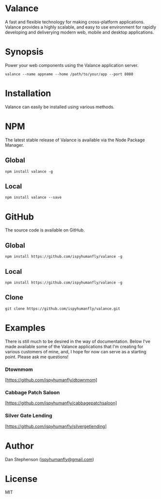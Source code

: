 # Valance
A fast and flexible technology for making cross-platform applications. Valance provides a highly scalable, and easy to use environment for rapidly developing and deliverying modern web, mobile and desktop applications.

# Synopsis
Power your web components using the Valance application server.

    valance --name appname --home /path/to/your/app --port 8080

# Installation
Valance can easily be installed using various methods.

# NPM
The latest stable release of Valance is available via the Node Package Manager.

## Global
    npm install valance -g

## Local

    npm install valance --save

# GitHub
The source code is available on GitHub.

## Global
    npm install https://github.com/ispyhumanfly/valance -g

## Local
    npm install https://github.com/ispyhumanfly/valance -g

## Clone
    git clone https://github.com/ispyhumanfly/valance.git

# Examples
There is still much to be desired in the way of documentation. Below I've made available some of the Valance applications that I'm creating for various customers of mine, and, I hope for now can serve as a starting point. Please ask me questions!

### Dtownmom
[https://github.com/ispyhumanfly/dtownmom]

### Cabbage Patch Saloon
[https://github.com/ispyhumanfly/cabbagepatchsaloon]

### Silver Gate Lending
[https://github.com/ispyhumanfly/silvergetlending]

# Author
Dan Stephenson (ispyhumanfly@gmail.com)

# License
MIT

